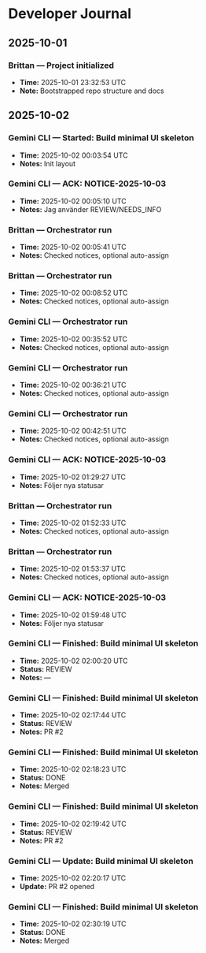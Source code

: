 # Developer Journal

## 2025-10-01
### Brittan — Project initialized
- **Time:** 2025-10-01 23:32:53 UTC
- **Note:** Bootstrapped repo structure and docs

## 2025-10-02

### Gemini CLI — Started: Build minimal UI skeleton
- **Time:** 2025-10-02 00:03:54 UTC
- **Notes:** Init layout

### Gemini CLI — ACK: NOTICE-2025-10-03
- **Time:** 2025-10-02 00:05:10 UTC
- **Notes:** Jag använder REVIEW/NEEDS_INFO

### Brittan — Orchestrator run
- **Time:** 2025-10-02 00:05:41 UTC
- **Notes:** Checked notices, optional auto-assign

### Brittan — Orchestrator run
- **Time:** 2025-10-02 00:08:52 UTC
- **Notes:** Checked notices, optional auto-assign

### Gemini CLI — Orchestrator run
- **Time:** 2025-10-02 00:35:52 UTC
- **Notes:** Checked notices, optional auto-assign

### Gemini CLI — Orchestrator run
- **Time:** 2025-10-02 00:36:21 UTC
- **Notes:** Checked notices, optional auto-assign

### Gemini CLI — Orchestrator run
- **Time:** 2025-10-02 00:42:51 UTC
- **Notes:** Checked notices, optional auto-assign

### Gemini CLI — ACK: NOTICE-2025-10-03
- **Time:** 2025-10-02 01:29:27 UTC
- **Notes:** Följer nya statusar

### Brittan — Orchestrator run
- **Time:** 2025-10-02 01:52:33 UTC
- **Notes:** Checked notices, optional auto-assign

### Brittan — Orchestrator run
- **Time:** 2025-10-02 01:53:37 UTC
- **Notes:** Checked notices, optional auto-assign

### Gemini CLI — ACK: NOTICE-2025-10-03
- **Time:** 2025-10-02 01:59:48 UTC
- **Notes:** Följer nya statusar

### Gemini CLI — Finished: Build minimal UI skeleton
- **Time:** 2025-10-02 02:00:20 UTC
- **Status:** REVIEW
- **Notes:** —

### Gemini CLI — Finished: Build minimal UI skeleton
- **Time:** 2025-10-02 02:17:44 UTC
- **Status:** REVIEW
- **Notes:** PR #2

### Gemini CLI — Finished: Build minimal UI skeleton
- **Time:** 2025-10-02 02:18:23 UTC
- **Status:** DONE
- **Notes:** Merged

### Gemini CLI — Finished: Build minimal UI skeleton
- **Time:** 2025-10-02 02:19:42 UTC
- **Status:** REVIEW
- **Notes:** PR #2

### Gemini CLI — Update: Build minimal UI skeleton
- **Time:** 2025-10-02 02:20:17 UTC
- **Update:** PR #2 opened

### Gemini CLI — Finished: Build minimal UI skeleton
- **Time:** 2025-10-02 02:30:19 UTC
- **Status:** DONE
- **Notes:** Merged

